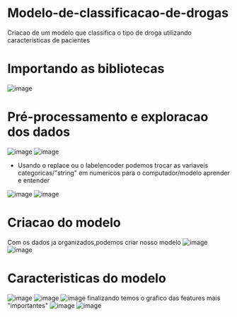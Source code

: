 # Modelo-de-classificacao-de-drogas
Criacao de um modelo que classifica o tipo de droga utilizando caracteristicas de pacientes 

# Importando as bibliotecas 
![image](https://github.com/user-attachments/assets/0f8a1972-cfc1-4609-b146-f14bcee7c98d)

# Pré-processamento e exploracao dos dados
  ![image](https://github.com/user-attachments/assets/eb00e4a8-7dc4-43a3-8613-139a789f0104)
  ![image](https://github.com/user-attachments/assets/163c2465-64ae-4426-b4e4-c401523d2fd3)
  * Usando o replace ou o labelencoder podemos trocar as variaveis categoricas/"string" em numericos para o computador/modelo aprender e entender


  ![image](https://github.com/user-attachments/assets/134f2fd1-ef3d-4f92-b3e6-6302261a1abc)
  ![image](https://github.com/user-attachments/assets/3fd8115f-c86e-48a3-a3d3-63a1216c029a)


# Criacao do modelo
  Com os dados ja organizados,podemos criar nosso modelo 
  ![image](https://github.com/user-attachments/assets/56dc57f2-fd6e-4fdf-bdee-83d0c077197f)
  ![image](https://github.com/user-attachments/assets/9b264eea-c2b9-401c-b780-fb8996f811b6)

# Caracteristicas do modelo 
  ![image](https://github.com/user-attachments/assets/a429a95b-91c3-426a-9cd2-181160641ce1)
  ![image](https://github.com/user-attachments/assets/af318493-2797-4bb7-9c74-77d113100643)
  ![image](https://github.com/user-attachments/assets/15d1e5af-cd1f-4669-b11f-c2e7c07bb6a1)
  finalizando temos o grafico das features mais "importantes"
  ![image](https://github.com/user-attachments/assets/bd05d0df-0795-4e18-ae72-fa0c9065bdb9)
  ![image](https://github.com/user-attachments/assets/a248f8c1-597b-4b52-bab6-382705e81144)
